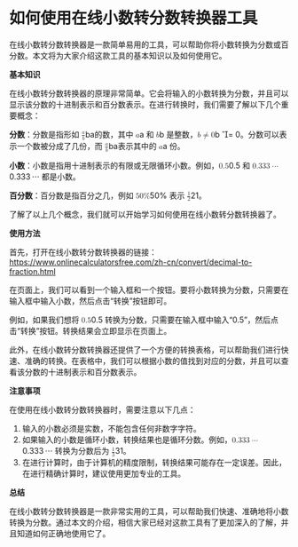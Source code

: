 如何使用在线小数转分数转换器工具
================

在线小数转分数转换器是一款简单易用的工具，可以帮助你将小数转换为分数或百分数。本文将为大家介绍这款工具的基本知识以及如何使用它。

**基本知识**

在线小数转分数转换器的原理非常简单。它会将输入的小数转换为分数，并且可以显示该分数的十进制表示和百分数表示。在进行转换时，我们需要了解以下几个重要概念：

**分数**：分数是指形如 <span class="katex"><span class="katex-mathml"><math xmlns="http://www.w3.org/1998/Math/MathML"><semantics><mrow><mfrac><mi>a</mi><mi>b</mi></mfrac></mrow><annotation encoding="application/x-tex">frac ab</annotation></semantics></math></span><span aria-hidden="true" class="katex-html"><span class="base"><span class="strut" style="height:1.0404em;vertical-align:-0.345em;"></span><span class="mord"><span class="mopen nulldelimiter"></span><span class="mfrac"><span class="vlist-t vlist-t2"><span class="vlist-r"><span class="vlist" style="height:0.6954em;"><span style="top:-2.655em;"><span class="pstrut" style="height:3em;"></span><span class="sizing reset-size6 size3 mtight"><span class="mord mtight"><span class="mord mathnormal mtight">b</span></span></span></span><span style="top:-3.23em;"><span class="pstrut" style="height:3em;"></span><span class="frac-line" style="border-bottom-width:0.04em;"></span></span><span style="top:-3.394em;"><span class="pstrut" style="height:3em;"></span><span class="sizing reset-size6 size3 mtight"><span class="mord mtight"><span class="mord mathnormal mtight">a</span></span></span></span></span><span class="vlist-s">​</span></span><span class="vlist-r"><span class="vlist" style="height:0.345em;"><span></span></span></span></span></span><span class="mclose nulldelimiter"></span></span></span></span></span> 的数，其中 <span class="katex"><span class="katex-mathml"><math xmlns="http://www.w3.org/1998/Math/MathML"><semantics><mrow><mi>a</mi></mrow><annotation encoding="application/x-tex">a</annotation></semantics></math></span><span aria-hidden="true" class="katex-html"><span class="base"><span class="strut" style="height:0.4306em;"></span><span class="mord mathnormal">a</span></span></span></span> 和 <span class="katex"><span class="katex-mathml"><math xmlns="http://www.w3.org/1998/Math/MathML"><semantics><mrow><mi>b</mi></mrow><annotation encoding="application/x-tex">b</annotation></semantics></math></span><span aria-hidden="true" class="katex-html"><span class="base"><span class="strut" style="height:0.6944em;"></span><span class="mord mathnormal">b</span></span></span></span> 是整数，<span class="katex"><span class="katex-mathml"><math xmlns="http://www.w3.org/1998/Math/MathML"><semantics><mrow><mi>b</mi><mo mathvariant="normal">≠</mo><mn>0</mn></mrow><annotation encoding="application/x-tex">b eq 0</annotation></semantics></math></span><span aria-hidden="true" class="katex-html"><span class="base"><span class="strut" style="height:0.8889em;vertical-align:-0.1944em;"></span><span class="mord mathnormal">b</span><span class="mspace" style="margin-right:0.2778em;"></span><span class="mrel"><span class="mrel"><span class="mord vbox"><span class="thinbox"><span class="rlap"><span class="strut" style="height:0.8889em;vertical-align:-0.1944em;"></span><span class="inner"><span class="mord"><span class="mrel"></span></span></span><span class="fix"></span></span></span></span></span><span class="mrel">=</span></span><span class="mspace" style="margin-right:0.2778em;"></span></span><span class="base"><span class="strut" style="height:0.6444em;"></span><span class="mord">0</span></span></span></span>。分数可以表示一个数被分成了几份，而 <span class="katex"><span class="katex-mathml"><math xmlns="http://www.w3.org/1998/Math/MathML"><semantics><mrow><mfrac><mi>a</mi><mi>b</mi></mfrac></mrow><annotation encoding="application/x-tex">frac ab</annotation></semantics></math></span><span aria-hidden="true" class="katex-html"><span class="base"><span class="strut" style="height:1.0404em;vertical-align:-0.345em;"></span><span class="mord"><span class="mopen nulldelimiter"></span><span class="mfrac"><span class="vlist-t vlist-t2"><span class="vlist-r"><span class="vlist" style="height:0.6954em;"><span style="top:-2.655em;"><span class="pstrut" style="height:3em;"></span><span class="sizing reset-size6 size3 mtight"><span class="mord mtight"><span class="mord mathnormal mtight">b</span></span></span></span><span style="top:-3.23em;"><span class="pstrut" style="height:3em;"></span><span class="frac-line" style="border-bottom-width:0.04em;"></span></span><span style="top:-3.394em;"><span class="pstrut" style="height:3em;"></span><span class="sizing reset-size6 size3 mtight"><span class="mord mtight"><span class="mord mathnormal mtight">a</span></span></span></span></span><span class="vlist-s">​</span></span><span class="vlist-r"><span class="vlist" style="height:0.345em;"><span></span></span></span></span></span><span class="mclose nulldelimiter"></span></span></span></span></span> 表示其中的 <span class="katex"><span class="katex-mathml"><math xmlns="http://www.w3.org/1998/Math/MathML"><semantics><mrow><mi>a</mi></mrow><annotation encoding="application/x-tex">a</annotation></semantics></math></span><span aria-hidden="true" class="katex-html"><span class="base"><span class="strut" style="height:0.4306em;"></span><span class="mord mathnormal">a</span></span></span></span> 份。

**小数**：小数是指用十进制表示的有限或无限循环小数。例如，<span class="katex"><span class="katex-mathml"><math xmlns="http://www.w3.org/1998/Math/MathML"><semantics><mrow><mn>0.5</mn></mrow><annotation encoding="application/x-tex">0.5</annotation></semantics></math></span><span aria-hidden="true" class="katex-html"><span class="base"><span class="strut" style="height:0.6444em;"></span><span class="mord">0.5</span></span></span></span> 和 <span class="katex"><span class="katex-mathml"><math xmlns="http://www.w3.org/1998/Math/MathML"><semantics><mrow><mn>0.333</mn><mo>⋯</mo></mrow><annotation encoding="application/x-tex">0.333cdots</annotation></semantics></math></span><span aria-hidden="true" class="katex-html"><span class="base"><span class="strut" style="height:0.6444em;"></span><span class="mord">0.333</span><span class="mspace" style="margin-right:0.1667em;"></span><span class="minner">⋯</span></span></span></span> 都是小数。

**百分数**：百分数是指百分之几，例如 <span class="katex"><span class="katex-mathml"><math xmlns="http://www.w3.org/1998/Math/MathML"><semantics><mrow><mn>50</mn><mi mathvariant="normal">%</mi></mrow><annotation encoding="application/x-tex">50\\%</annotation></semantics></math></span><span aria-hidden="true" class="katex-html"><span class="base"><span class="strut" style="height:0.8056em;vertical-align:-0.0556em;"></span><span class="mord">50%</span></span></span></span> 表示 <span class="katex"><span class="katex-mathml"><math xmlns="http://www.w3.org/1998/Math/MathML"><semantics><mrow><mfrac><mn>1</mn><mn>2</mn></mfrac></mrow><annotation encoding="application/x-tex">frac{1}{2}</annotation></semantics></math></span><span aria-hidden="true" class="katex-html"><span class="base"><span class="strut" style="height:1.1901em;vertical-align:-0.345em;"></span><span class="mord"><span class="mopen nulldelimiter"></span><span class="mfrac"><span class="vlist-t vlist-t2"><span class="vlist-r"><span class="vlist" style="height:0.8451em;"><span style="top:-2.655em;"><span class="pstrut" style="height:3em;"></span><span class="sizing reset-size6 size3 mtight"><span class="mord mtight"><span class="mord mtight">2</span></span></span></span><span style="top:-3.23em;"><span class="pstrut" style="height:3em;"></span><span class="frac-line" style="border-bottom-width:0.04em;"></span></span><span style="top:-3.394em;"><span class="pstrut" style="height:3em;"></span><span class="sizing reset-size6 size3 mtight"><span class="mord mtight"><span class="mord mtight">1</span></span></span></span></span><span class="vlist-s">​</span></span><span class="vlist-r"><span class="vlist" style="height:0.345em;"><span></span></span></span></span></span><span class="mclose nulldelimiter"></span></span></span></span></span>。

了解了以上几个概念，我们就可以开始学习如何使用在线小数转分数转换器了。

**使用方法**

首先，打开在线小数转分数转换器的链接：<https://www.onlinecalculatorsfree.com/zh-cn/convert/decimal-to-fraction.html>

在页面上，我们可以看到一个输入框和一个按钮。要将小数转换为分数，只需要在输入框中输入小数，然后点击“转换”按钮即可。

例如，如果我们想将 <span class="katex"><span class="katex-mathml"><math xmlns="http://www.w3.org/1998/Math/MathML"><semantics><mrow><mn>0.5</mn></mrow><annotation encoding="application/x-tex">0.5</annotation></semantics></math></span><span aria-hidden="true" class="katex-html"><span class="base"><span class="strut" style="height:0.6444em;"></span><span class="mord">0.5</span></span></span></span> 转换为分数，只需要在输入框中输入“0.5”，然后点击“转换”按钮。转换结果会立即显示在页面上。

此外，在线小数转分数转换器还提供了一个方便的转换表格，可以帮助我们进行快速、准确的转换。在表格中，我们可以根据小数的值找到对应的分数，并且可以查看该分数的十进制表示和百分数表示。

**注意事项**

在使用在线小数转分数转换器时，需要注意以下几点：

1. 输入的小数必须是实数，不能包含任何非数字字符。
2. 如果输入的小数是循环小数，转换结果也是循环分数。例如，<span class="katex"><span class="katex-mathml"><math xmlns="http://www.w3.org/1998/Math/MathML"><semantics><mrow><mn>0.333</mn><mo>⋯</mo></mrow><annotation encoding="application/x-tex">0.333cdots</annotation></semantics></math></span><span aria-hidden="true" class="katex-html"><span class="base"><span class="strut" style="height:0.6444em;"></span><span class="mord">0.333</span><span class="mspace" style="margin-right:0.1667em;"></span><span class="minner">⋯</span></span></span></span> 转换为分数后为 <span class="katex"><span class="katex-mathml"><math xmlns="http://www.w3.org/1998/Math/MathML"><semantics><mrow><mfrac><mn>1</mn><mn>3</mn></mfrac></mrow><annotation encoding="application/x-tex">frac13</annotation></semantics></math></span><span aria-hidden="true" class="katex-html"><span class="base"><span class="strut" style="height:1.1901em;vertical-align:-0.345em;"></span><span class="mord"><span class="mopen nulldelimiter"></span><span class="mfrac"><span class="vlist-t vlist-t2"><span class="vlist-r"><span class="vlist" style="height:0.8451em;"><span style="top:-2.655em;"><span class="pstrut" style="height:3em;"></span><span class="sizing reset-size6 size3 mtight"><span class="mord mtight"><span class="mord mtight">3</span></span></span></span><span style="top:-3.23em;"><span class="pstrut" style="height:3em;"></span><span class="frac-line" style="border-bottom-width:0.04em;"></span></span><span style="top:-3.394em;"><span class="pstrut" style="height:3em;"></span><span class="sizing reset-size6 size3 mtight"><span class="mord mtight"><span class="mord mtight">1</span></span></span></span></span><span class="vlist-s">​</span></span><span class="vlist-r"><span class="vlist" style="height:0.345em;"><span></span></span></span></span></span><span class="mclose nulldelimiter"></span></span></span></span></span>。
3. 在进行计算时，由于计算机的精度限制，转换结果可能存在一定误差。因此，在进行精确计算时，建议使用更加专业的工具。

**总结**

在线小数转分数转换器是一款非常实用的工具，可以帮助我们快速、准确地将小数转换为分数。通过本文的介绍，相信大家已经对这款工具有了更加深入的了解，并且知道如何正确地使用它了。